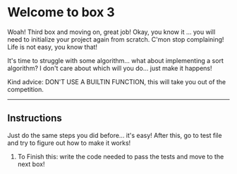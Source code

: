 # Welcome to box 3

Woah! Third box and moving on, great job!
Okay, you know it ... you will need to initialize your project again from scratch. C'mon stop complaining! Life is not easy, you know that!

It's time to struggle with some algorithm... what about implementing a sort algorithm? I don't care about which will you do... just make it happens!

Kind advice: DON'T USE A BUILTIN FUNCTION, this will take you out of the competition.

---

## Instructions

Just do the same steps you did before... it's easy! After this, go to test file and try to figure out how to make it works!

1. To Finish this: write the code needed to pass the tests and move to the next box!
